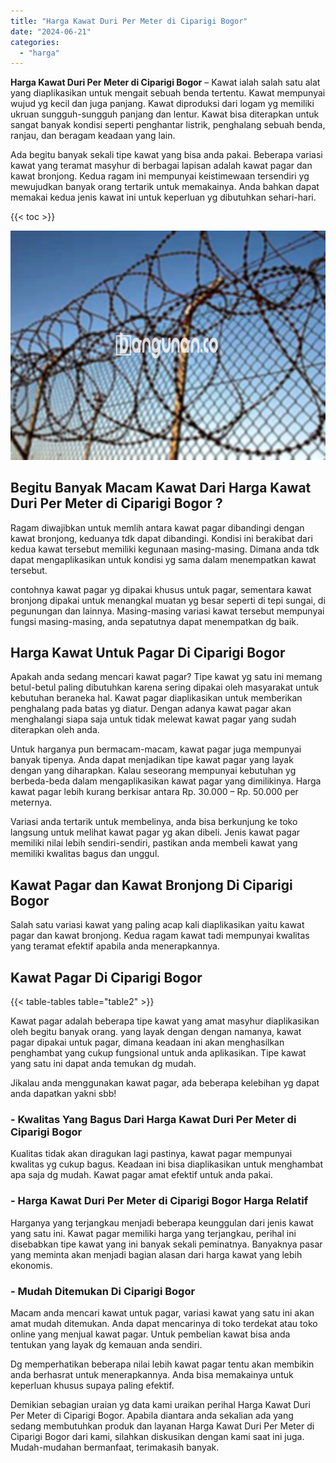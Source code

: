 ```yaml
---
title: "Harga Kawat Duri Per Meter di Ciparigi Bogor"
date: "2024-06-21"
categories: 
  - "harga"
---
```


**Harga Kawat Duri Per Meter di Ciparigi Bogor** – Kawat ialah salah satu alat yang diaplikasikan untuk mengait sebuah benda tertentu. Kawat mempunyai wujud yg kecil dan juga panjang. Kawat diproduksi dari logam yg memiliki ukruan sungguh-sungguh panjang dan lentur. Kawat bisa diterapkan untuk sangat banyak kondisi seperti penghantar listrik, penghalang sebuah benda, ranjau, dan beragam keadaan yang lain.

Ada begitu banyak sekali tipe kawat yang bisa anda pakai. Beberapa variasi kawat yang teramat masyhur di berbagai lapisan adalah kawat pagar dan kawat bronjong. Kedua ragam ini mempunyai keistimewaan tersendiri yg mewujudkan banyak orang tertarik untuk memakainya. Anda bahkan dapat memakai kedua jenis kawat ini untuk keperluan yg dibutuhkan sehari-hari.

{{< toc >}}

![Harga Kawat Duri Per Meter di Ciparigi Bogor](/images/jual-kawat-murah51.png)

## Begitu Banyak Macam Kawat Dari Harga Kawat Duri Per Meter di Ciparigi Bogor ?

Ragam diwajibkan untuk memlih antara kawat pagar dibandingi dengan kawat bronjong, keduanya tdk dapat dibandingi. Kondisi ini berakibat dari kedua kawat tersebut memiliki kegunaan masing-masing. Dimana anda tdk dapat mengaplikasikan untuk kondisi yg sama dalam menempatkan kawat tersebut.

contohnya kawat pagar yg dipakai khusus untuk pagar, sementara kawat bronjong dipakai untuk menangkal muatan yg besar seperti di tepi sungai, di pegunungan dan lainnya. Masing-masing variasi kawat tersebut mempunyai fungsi masing-masing, anda sepatutnya dapat menempatkan dg baik.

## Harga Kawat Untuk Pagar Di Ciparigi Bogor

Apakah anda sedang mencari kawat pagar? Tipe kawat yg satu ini memang betul-betul paling dibutuhkan karena sering dipakai oleh masyarakat untuk kebutuhan beraneka hal. Kawat pagar diaplikasikan untuk memberikan penghalang pada batas yg diatur. Dengan adanya kawat pagar akan menghalangi siapa saja untuk tidak melewat kawat pagar yang sudah diterapkan oleh anda.

Untuk harganya pun bermacam-macam, kawat pagar juga mempunyai banyak tipenya. Anda dapat menjadikan tipe kawat pagar yang layak dengan yang diharapkan. Kalau seseorang mempunyai kebutuhan yg berbeda-beda dalam mengaplikasikan kawat pagar yang dimilikinya. Harga kawat pagar lebih kurang berkisar antara Rp. 30.000 – Rp. 50.000 per meternya.

Variasi anda tertarik untuk membelinya, anda bisa berkunjung ke toko langsung untuk melihat kawat pagar yg akan dibeli. Jenis kawat pagar memiliki nilai lebih sendiri-sendiri, pastikan anda membeli kawat yang memiliki kwalitas bagus dan unggul.

## Kawat Pagar dan Kawat Bronjong Di Ciparigi Bogor

Salah satu variasi kawat yang paling acap kali diaplikasikan yaitu kawat pagar dan kawat bronjong. Kedua ragam kawat tadi mempunyai kwalitas yang teramat efektif apabila anda menerapkannya.

## Kawat Pagar Di Ciparigi Bogor

{{< table-tables table="table2" >}}

Kawat pagar adalah beberapa tipe kawat yang amat masyhur diaplikasikan oleh begitu banyak orang. yang layak dengan dengan namanya, kawat pagar dipakai untuk pagar, dimana keadaan ini akan menghasilkan penghambat yang cukup fungsional untuk anda aplikasikan. Tipe kawat yang satu ini dapat anda temukan dg mudah.

Jikalau anda menggunakan kawat pagar, ada beberapa kelebihan yg dapat anda dapatkan yakni sbb!

### \- Kwalitas Yang Bagus Dari Harga Kawat Duri Per Meter di Ciparigi Bogor

Kualitas tidak akan diragukan lagi pastinya, kawat pagar mempunyai kwalitas yg cukup bagus. Keadaan ini bisa diaplikasikan untuk menghambat apa saja dg mudah. Kawat pagar amat efektif untuk anda pakai.

### \- Harga Kawat Duri Per Meter di Ciparigi Bogor Harga Relatif

Harganya yang terjangkau menjadi beberapa keunggulan dari jenis kawat yang satu ini. Kawat pagar memiliki harga yang terjangkau, perihal ini disebabkan tipe kawat yang ini banyak sekali peminatnya. Banyaknya pasar yang meminta akan menjadi bagian alasan dari harga kawat yang lebih ekonomis.

### \- Mudah Ditemukan Di Ciparigi Bogor

Macam anda mencari kawat untuk pagar, variasi kawat yang satu ini akan amat mudah ditemukan. Anda dapat mencarinya di toko terdekat atau toko online yang menjual kawat pagar. Untuk pembelian kawat bisa anda tentukan yang layak dg kemauan anda sendiri.

Dg memperhatikan beberapa nilai lebih kawat pagar tentu akan membikin anda berhasrat untuk menerapkannya. Anda bisa memakainya untuk keperluan khusus supaya paling efektif.

Demikian sebagian uraian yg data kami uraikan perihal Harga Kawat Duri Per Meter di Ciparigi Bogor. Apabila diantara anda sekalian ada yang sedang membutuhkan produk dan layanan Harga Kawat Duri Per Meter di Ciparigi Bogor dari kami, silahkan diskusikan dengan kami saat ini juga. Mudah-mudahan bermanfaat, terimakasih banyak.
